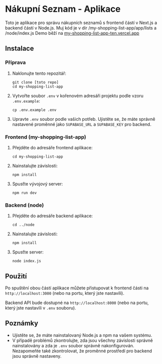 # Nákupní Seznam - Aplikace

Toto je aplikace pro správu nákupních seznamů s frontend částí v Next.js a backend částí v Node.js.
Muj kód je v dir /my-shopping-list-app/app/lists a /node/index.js
Demo běží na [my-shopping-list-app-ten.vercel.app](https://my-shopping-list-app-ten.vercel.app)

## Instalace

### Příprava

1. Naklonujte tento repozitář:

   ```
   git clone [toto repo]
   cd my-shopping-list-app
   ```

2. Vytvořte soubor `.env` v kořenovém adresáři projektu podle vzoru `.env.example`:

   ```
   cp .env.example .env
   ```

3. Upravte `.env` soubor podle vašich potřeb. Ujistěte se, že máte správně nastavené proměnné jako `SUPABASE_URL` a `SUPABASE_KEY` pro backend.

### Frontend (my-shopping-list-app)

1. Přejděte do adresáře frontend aplikace:

   ```
   cd my-shopping-list-app
   ```

2. Nainstalujte závislosti:

   ```
   npm install
   ```

3. Spusťte vývojový server:
   ```
   npm run dev
   ```

### Backend (node)

1. Přejděte do adresáře backend aplikace:

   ```
   cd ../node
   ```

2. Nainstalujte závislosti:

   ```
   npm install
   ```

3. Spusťte server:
   ```
   node index.js
   ```

## Použití

Po spuštění obou částí aplikace můžete přistupovat k frontend části na `http://localhost:3000` (nebo na portu, který jste nastavili).

Backend API bude dostupné na `http://localhost:8000` (nebo na portu, který jste nastavili v `.env` souboru).

## Poznámky

- Ujistěte se, že máte nainstalovaný Node.js a npm na vašem systému.
- V případě problémů zkontrolujte, zda jsou všechny závislosti správně nainstalovány a zda je `.env` soubor správně nakonfigurován. Nezapomeňte také zkontrolovat, že proměnné prostředí pro backend jsou správně nastaveny.
